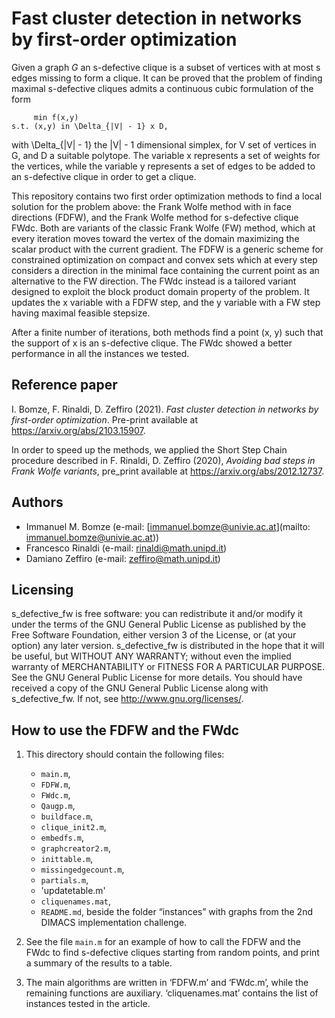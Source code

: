 # Fast cluster detection in networks by first-order optimization
Given a graph _G_ an s-defective clique is a subset of vertices with at most s edges missing to form a clique. It can be proved that the problem of finding maximal s-defective cliques admits a continuous cubic formulation of the form

         min f(x,y)
    s.t. (x,y) in \Delta_{|V| - 1} x D,
    
with \Delta_{|V| - 1} the |V| - 1 dimensional simplex, for V set of vertices in G, and D a suitable polytope. The variable x represents a set of weights for the vertices, while the variable y represents a set of edges to be added to an s-defective clique in order to get a clique. 

This repository contains two first order optimization methods to find a local solution for the problem above: the Frank Wolfe method with in face directions (FDFW), and the Frank Wolfe method for s-defective clique FWdc. Both are variants of the classic Frank Wolfe (FW) method, which at every iteration moves toward the vertex of the domain maximizing the scalar product with the current gradient. The FDFW is a generic scheme for constrained optimization on compact and convex sets which at every step considers a direction in the minimal face containing the current point as an alternative to the FW direction. The FWdc instead is a tailored variant designed to exploit the block product domain property of the problem. It updates the x variable with a FDFW step, and the y variable with a FW step having maximal feasible stepsize. 

After a finite number of iterations, both methods find a point (x, y) such that the support of x is an s-defective clique.  The FWdc showed a better performance in all the instances we tested. 

## Reference paper

I. Bomze, F. Rinaldi, D. Zeffiro (2021). _Fast cluster detection in networks by first-order optimization_. Pre-print available at <https://arxiv.org/abs/2103.15907>.

In order to speed up the methods, we applied the Short Step Chain procedure described in F. Rinaldi, D. Zeffiro (2020), _Avoiding bad steps in Frank Wolfe variants_, pre_print available at https://arxiv.org/abs/2012.12737.

## Authors

* Immanuel M. Bomze  (e-mail: [immanuel.bomze@univie.ac.at](mailto: immanuel.bomze@univie.ac.at))
* Francesco Rinaldi (e-mail: [rinaldi@math.unipd.it](mailto:rinaldi@math.unipd.it))
* Damiano Zeffiro (e-mail: [zeffiro@math.unipd.it](mailto:zeffiro@math.unipd.it))

## Licensing

s_defective_fw is free software: you can redistribute it and/or modify
it under the terms of the GNU General Public License as published by
the Free Software Foundation, either version 3 of the License, or
(at your option) any later version.
s_defective_fw is distributed in the hope that it will be useful,
but WITHOUT ANY WARRANTY; without even the implied warranty of
MERCHANTABILITY or FITNESS FOR A PARTICULAR PURPOSE. See the
GNU General Public License for more details.
You should have received a copy of the GNU General Public License
along with s_defective_fw. If not, see <http://www.gnu.org/licenses/>.

## How to use the FDFW and the FWdc

1. This directory should contain the following files:
    * `main.m`,
    * `FDFW.m`,
    * `FWdc.m`,
    * `Qaugp.m`,
    * `buildface.m`,
    * `clique_init2.m`,
    * `embedfs.m`,
    * `graphcreator2.m`,
    * `inittable.m`,
    * `missingedgecount.m`,
    * `partials.m`,
    * 'updatetable.m'
    * `cliquenames.mat`,
    * `README.md`,
beside the folder “instances” with graphs from the 2nd DIMACS implementation challenge. 

2. See the file `main.m` for an example of how to call the FDFW and the FWdc to find s-defective cliques starting from random points, and print a summary of the results to a table.

3. The main algorithms are written in ‘FDFW.m’ and ‘FWdc.m’, while the remaining functions are auxiliary. ‘cliquenames.mat’ contains the list of instances tested in the article. 

